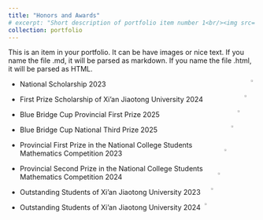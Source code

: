 ```yaml
---
title: "Honors and Awards"
# excerpt: "Short description of portfolio item number 1<br/><img src='/images/500x300_01.png'>"
collection: portfolio
---
```


This is an item in your portfolio. It can be have images or nice text. If you name the file .md, it will be parsed as markdown. If you name the file .html, it will be parsed as HTML. 

- National Scholarship 2023[<img src="https://worfsmile.github.io//assets/images/portfolio/honor/nationalscholarship_01.png"  align = "right"  width="2.2%"/>](https://worfsmile.github.io//assets/images/portfolio/honor/nationalscholarship_01.png)

- First Prize Scholarship of Xi’an Jiaotong University 2024[<img src="https://worfsmile.github.io//assets/images/portfolio/honor/firstprizescholarship_01.png"  align = "right"  width="2.2%"/>](https://worfsmile.github.io//assets/images/portfolio/honor/firstprizescholarship_01.png)

- Blue Bridge Cup Provincial First Prize 2025[<img src="https://worfsmile.github.io//assets/images/portfolio/honor/bluebridgecup1_01.png"  align = "right"  width="2.2%"/>](https://worfsmile.github.io//assets/images/portfolio/honor/bluebridgecup1_01.png)

- Blue Bridge Cup National Third Prize 2025[<img src="https://worfsmile.github.io//assets/images/portfolio/honor/bluebridgecup2_01.png"  align = "right"  width="2.2%"/>](https://worfsmile.github.io//assets/images/portfolio/honor/bluebridgecup2_01.png)

- Provincial First Prize in the National College Students Mathematics Competition 2023[<img src="https://worfsmile.github.io//assets/images/portfolio/honor/nationalcompetition1_01.png"  align = "right"  width="2.2%"/>](https://worfsmile.github.io//assets/images/portfolio/honor/nationalcompetition1_01.png)

- Provincial Second Prize in the National College Students Mathematics Competition 2024[<img src="https://worfsmile.github.io//assets/images/portfolio/honor/nationalcompetition2_01.png"  align = "right"  width="2.2%"/>](https://worfsmile.github.io//assets/images/portfolio/honor/nationalcompetition2_01.png)

- Outstanding Students of Xi’an Jiaotong University 2023[<img src="https://worfsmile.github.io//assets/images/portfolio/honor/outstandingstudents1_01.png"  align = "right"  width="2.2%"/>](https://worfsmile.github.io//assets/images/portfolio/honor/outstandingstudents1_01.png)

- Outstanding Students of Xi’an Jiaotong University 2024[<img src="https://worfsmile.github.io//assets/images/portfolio/honor/outstandingstudents2_01.png"  align = "right"  width="2.2%"/>](https://worfsmile.github.io//assets/images/portfolio/honor/outstandingstudents2_01.png)
